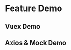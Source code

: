 # Feature Demo
## Vuex Demo
<template lang="pug">
  div
    p count：\{{vx_count}}
    p
      button(@click="vx_incrementCount(incrementPayload)") increment(\{{incrementPayload}})
      button(@click="vx_decrementCount(decrementPayload)") decrement(\{{decrementPayload}})
</template>

## Axios & Mock Demo
<template lang="pug">
  div
    p response：\{{response}}
    p
      button(@click="testHttpGet") get
      button(@click="testHttpPost") post
</template>

<script>
import { moduleRequestsPopupDevTool } from '@/requestor'
import { bus, compareArr,
  // moduleUtilPopupDevTool,
  // mapComponents,
  // mapDirectives,
  // mapFilters,
  // mapMixins,
  mapGetters,
  mapActions
} from '@/utils'
let { testHttpGet, testHttpPost } = moduleRequestsPopupDevTool
// let { } = moduleUtilPopupDevTool

export default {
  data () {
    return {
      incrementPayload: 1,
      decrementPayload: 2,
      response: null
    }
  },
  computed: {
    ...mapGetters('modules/popupDevTool', {
      vx_count: 'getCount'
    })
  },
  destroyed () {
    this.vx_reset()
  },
  methods: {
    ...mapActions('modules/popupDevTool', {
      vx_incrementCount: 'increment_count',
      vx_decrementCount: 'decrement_count',
      vx_reset: 'reset'
    }),
    async testHttpGet () {
      this.response = await testHttpGet('testHttpGetData')
        .then((res) => { return res })
        .catch((err) => { return err })
    },
    async testHttpPost () {
      this.response = await testHttpPost('testHttpPostData')
        .then((res) => { return res })
        .catch((err) => { return err })
    }
  }
}
</script>
